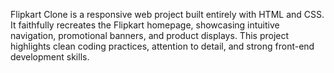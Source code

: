 Flipkart Clone is a responsive web project built entirely with HTML and CSS. It faithfully recreates the Flipkart homepage, showcasing intuitive navigation, promotional banners, and product displays. This project highlights clean coding practices, attention to detail, and strong front-end development skills.
